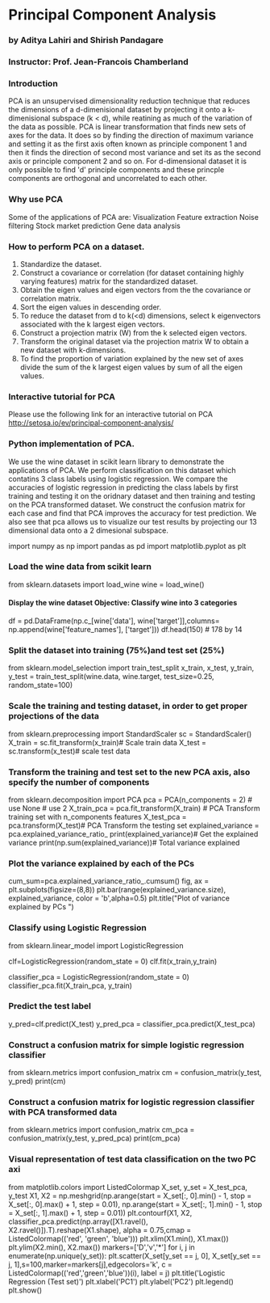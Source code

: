 # Principal Component Analysis
### by Aditya Lahiri and Shirish Pandagare
### Instructor: Prof. Jean-Francois Chamberland

### Introduction 
PCA is an unsupervised dimensionality reduction technique that reduces the dimensions of a d-dimenisional dataset by projecting it onto a k-dimenisional subspace (k < d), while reatining as much of the variation of the data as possible. PCA is linear transformation that finds new sets of axes for the data. It does so by finding the direction of maximum variance and setting it as the first axis often known as principle component 1 and then it finds the direction of second most variance and set its as the second axis or principle component 2 and so on. For d-dimensional dataset it is only possible to find 'd' principle components and these princple components are orthogonal and uncorrelated to each other. 

### Why use PCA
Some of the applications of PCA are: 
Visualization
Feature extraction
Noise filtering 
Stock market prediction
Gene data analysis

### How to perform PCA on a dataset. 
1. Standardize the dataset.
2. Construct a covariance or correlation (for dataset containing highly varying features) matrix for the standardized dataset. 
3. Obtain the eigen values and eigen vectors from the the covariance or correlation matrix.
4. Sort the eigen values in descending order. 
5. To reduce the dataset from d to k(<d) dimensions, select k eigenvectors associated with the k largest eigen vectors.
6. Construct a projection matrix (W) from the k selected eigen vectors.
7. Transform the original dataset via the projection matrix W to obtain a new dataset with k-dimensions.
8. To find the proportion of variation explained by the new set of axes divide the sum of the k largest eigen values by sum of all the eigen values.

### Interactive tutorial for PCA
Please use the following link for an interactive tutorial on PCA
http://setosa.io/ev/principal-component-analysis/

### Python implementation of PCA.
We use the wine dataset in scikit learn library to demonstrate the applications of PCA. We perform classification on this dataset which contatins 3 class labels using logistic regression. We compare the accuracies of logistic regression in predicting the class labels by first training and testing it on the oridnary dataset and then training and testing on the PCA transformed dataset. We construct the confusion matrix for each case and find that PCA improves the accuracy for test prediction. We also see that pca allows us to visualize our test results by projecting our 13 dimensional data onto a 2 dimesional subspace. 


import numpy as np
import pandas as pd
import matplotlib.pyplot as plt

### Load the wine data from scikit learn

from sklearn.datasets import load_wine
wine = load_wine()

#### Display the wine dataset Objective: Classify wine into 3 categories

df =  pd.DataFrame(np.c_[wine['data'], wine['target']],columns= np.append(wine['feature_names'], ['target']))
df.head(150) # 178 by 14

### Split the dataset into training (75%)and test set (25%)
from sklearn.model_selection import train_test_split
x_train, x_test, y_train, y_test = train_test_split(wine.data, wine.target, test_size=0.25, random_state=100)

### Scale the training and testing dataset, in order to get proper projections of the data
from sklearn.preprocessing import StandardScaler
sc = StandardScaler()
X_train = sc.fit_transform(x_train)# Scale train data
X_test = sc.transform(x_test)# scale test data

### Transform the training and test set to the new PCA axis, also specify the number of components
from sklearn.decomposition import PCA
pca = PCA(n_components = 2) # use None # use 2
X_train_pca = pca.fit_transform(X_train) # PCA Transform training set with n_components features
X_test_pca = pca.transform(X_test)# PCA Transform the testing set
explained_variance = pca.explained_variance_ratio_
print(explained_variance)# Get the explained variance
print(np.sum(explained_variance))# Total variance explained
### Plot the variance explained by each of the PCs
cum_sum=pca.explained_variance_ratio_.cumsum()
fig, ax = plt.subplots(figsize=(8,8))
plt.bar(range(explained_variance.size), explained_variance, color = 'b',alpha=0.5)
plt.title("Plot of variance explained by PCs ")
### Classify using Logistic Regression
from sklearn.linear_model import LogisticRegression

clf=LogisticRegression(random_state = 0)
clf.fit(x_train,y_train)

classifier_pca = LogisticRegression(random_state = 0)
classifier_pca.fit(X_train_pca, y_train)

### Predict the test label

y_pred=clf.predict(X_test)
y_pred_pca = classifier_pca.predict(X_test_pca)

### Construct a confusion matrix for simple logistic regression classifier
from sklearn.metrics import confusion_matrix
cm = confusion_matrix(y_test, y_pred)
print(cm)

### Construct a confusion matrix for logistic regression classifier with PCA transformed data
from sklearn.metrics import confusion_matrix
cm_pca = confusion_matrix(y_test, y_pred_pca)
print(cm_pca)

### Visual representation of test data classification on the two PC axi

from matplotlib.colors import ListedColormap
X_set, y_set = X_test_pca, y_test
X1, X2 = np.meshgrid(np.arange(start = X_set[:, 0].min() - 1, stop = X_set[:, 0].max() + 1, step = 0.01),
                     np.arange(start = X_set[:, 1].min() - 1, stop = X_set[:, 1].max() + 1, step = 0.01))
plt.contourf(X1, X2, classifier_pca.predict(np.array([X1.ravel(), X2.ravel()]).T).reshape(X1.shape),
             alpha = 0.75,cmap = ListedColormap(('red', 'green', 'blue')))
plt.xlim(X1.min(), X1.max())
plt.ylim(X2.min(), X2.max())
markers=['D','v','*']
for i, j in enumerate(np.unique(y_set)):
    plt.scatter(X_set[y_set == j, 0], X_set[y_set == j, 1],s=100,marker=markers[j],edgecolors='k',
                c = ListedColormap(('red','green','blue'))(i), label = j)
plt.title('Logistic Regression (Test set)')
plt.xlabel('PC1')
plt.ylabel('PC2')
plt.legend()
plt.show()

